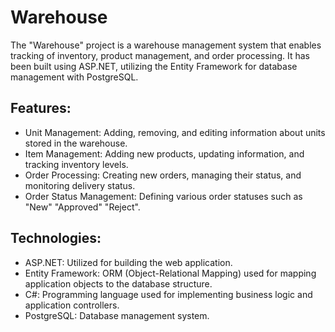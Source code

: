 # Warehouse  
The "Warehouse" project is a warehouse management system that enables tracking of inventory, product management, and order processing. It has been built using ASP.NET, utilizing the Entity Framework for database management with PostgreSQL.

## Features:  
- Unit Management: Adding, removing, and editing information about units stored in the warehouse.  
- Item Management: Adding new products, updating information, and tracking inventory levels.  
- Order Processing: Creating new orders, managing their status, and monitoring delivery status.  
- Order Status Management: Defining various order statuses such as "New" "Approved" "Reject".

## Technologies:  
- ASP.NET: Utilized for building the web application.  
- Entity Framework: ORM (Object-Relational Mapping) used for mapping application objects to the database structure.  
- C#: Programming language used for implementing business logic and application controllers.  
- PostgreSQL: Database management system.  
